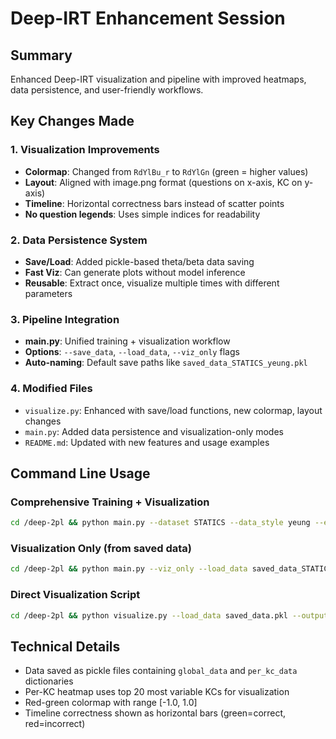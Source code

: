 # Deep-IRT Enhancement Session

## Summary
Enhanced Deep-IRT visualization and pipeline with improved heatmaps, data persistence, and user-friendly workflows.

## Key Changes Made

### 1. Visualization Improvements
- **Colormap**: Changed from `RdYlBu_r` to `RdYlGn` (green = higher values)
- **Layout**: Aligned with image.png format (questions on x-axis, KC on y-axis)  
- **Timeline**: Horizontal correctness bars instead of scatter points
- **No question legends**: Uses simple indices for readability

### 2. Data Persistence System
- **Save/Load**: Added pickle-based theta/beta data saving
- **Fast Viz**: Can generate plots without model inference
- **Reusable**: Extract once, visualize multiple times with different parameters

### 3. Pipeline Integration
- **main.py**: Unified training + visualization workflow
- **Options**: `--save_data`, `--load_data`, `--viz_only` flags
- **Auto-naming**: Default save paths like `saved_data_STATICS_yeung.pkl`

### 4. Modified Files
- `visualize.py`: Enhanced with save/load functions, new colormap, layout changes
- `main.py`: Added data persistence and visualization-only modes
- `README.md`: Updated with new features and usage examples

## Command Line Usage

### Comprehensive Training + Visualization
```bash
cd /deep-2pl && python main.py --dataset STATICS --data_style yeung --epochs 50 --batch_size 32
```

### Visualization Only (from saved data)
```bash
cd /deep-2pl && python main.py --viz_only --load_data saved_data_STATICS_yeung.pkl --output_dir quick_viz --student_idx 5
```

### Direct Visualization Script
```bash
cd /deep-2pl && python visualize.py --load_data saved_data.pkl --output_dir viz --student_idx 0
```

## Technical Details
- Data saved as pickle files containing `global_data` and `per_kc_data` dictionaries
- Per-KC heatmap uses top 20 most variable KCs for visualization
- Red-green colormap with range [-1.0, 1.0]
- Timeline correctness shown as horizontal bars (green=correct, red=incorrect)